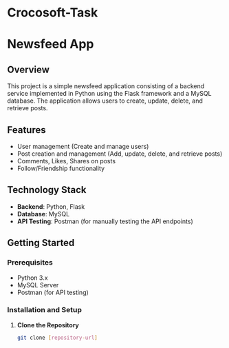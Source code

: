# Crocosoft-Task

# Newsfeed App

## Overview
This project is a simple newsfeed application consisting of a backend service implemented in Python using the Flask framework and a MySQL database. The application allows users to create, update, delete, and retrieve posts. 

## Features
- User management (Create and manage users)
- Post creation and management (Add, update, delete, and retrieve posts)
- Comments, Likes, Shares on posts
- Follow/Friendship functionality

## Technology Stack
- **Backend**: Python, Flask
- **Database**: MySQL
- **API Testing**: Postman (for manually testing the API endpoints)

## Getting Started

### Prerequisites
- Python 3.x
- MySQL Server
- Postman (for API testing)

### Installation and Setup
1. **Clone the Repository**
   ```bash
   git clone [repository-url]
